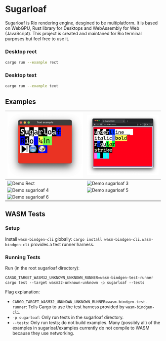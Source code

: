 # Sugarloaf

Sugarloaf is Rio rendering engine, desgined to be multiplatform. It is based on WebGPU, Rust library for Desktops and WebAssembly for Web (JavaScript). This project is created and maintaned for Rio terminal purposes but feel free to use it.

### Desktop rect

```bash
cargo run --example rect
```

### Desktop text

```bash
cargo run --example text
```

## Examples

| ![Demo sugarloaf 1](https://github.com/raphamorim/rio/blob/main/sugarloaf/resources/demo-sugarloaf-1.png?raw=true) | ![Demo Sugarloaf wasm](https://github.com/raphamorim/rio/blob/main/sugarloaf/resources/demo-wasm-1.png?raw=true) |
| ----------- | ----------- |
| ![Demo Rect](https://github.com/raphamorim/rio/blob/main/sugarloaf/resources/demo-rect.png?raw=true) | ![Demo sugarloaf 3](https://github.com/raphamorim/rio/blob/main/sugarloaf/resources/demo-sugarloaf-3.png?raw=true) |
| ![Demo sugarloaf 4](https://github.com/raphamorim/rio/blob/main/sugarloaf/resources/demo-sugarloaf-4.png?raw=true) | ![Demo sugarloaf 5](https://github.com/raphamorim/rio/blob/main/sugarloaf/resources/demo-sugarloaf-5.png?raw=true) |
| ![Demo sugarloaf 6](https://github.com/raphamorim/rio/blob/main/sugarloaf/resources/demo-sugarloaf-6.png?raw=true) | |

## WASM Tests

### Setup

Install `wasm-bindgen-cli` globally: `cargo install wasm-bindgen-cli`.
`wasm-bindgen-cli` provides a test runner harness.

### Running Tests

Run (in the root sugarloaf directory):

```
CARGO_TARGET_WASM32_UNKNOWN_UNKNOWN_RUNNER=wasm-bindgen-test-runner cargo test --target wasm32-unknown-unknown -p sugarloaf --tests
```

Flag explanation:

- `CARGO_TARGET_WASM32_UNKNOWN_UNKNOWN_RUNNER=wasm-bindgen-test-runner`: Tells
  Cargo to use the test harness provided by `wasm-bindgen-cli`.
- `-p sugarloaf`: Only run tests in the sugarloaf directory.
- `--tests`: Only run tests; do not build examples. Many (possibly all) of the
  examples in sugarloaf/examples currently do not compile to WASM because they
  use networking.
